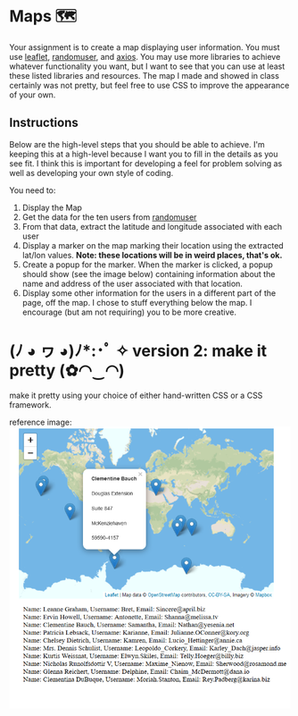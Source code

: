 # Maps 🗺️

Your assignment is to create a map displaying user information. You must use [leaflet](https://leafletjs.com/), [randomuser](https://randomuser.me/), and [axios](https://github.com/axios/axios). You may use more libraries to achieve whatever functionality you want, but I want to see that you can use at least these listed libraries and resources. The map I made and showed in class certainly was not pretty, but feel free to use CSS to improve the appearance of your own.

## Instructions

Below are the high-level steps that you should be able to achieve. I'm keeping this at a high-level because I want you to fill in the details as you see fit. I think this is important for developing a feel for problem solving as well as developing your own style of coding.

You need to:

1. Display the Map
2. Get the data for the ten users from [randomuser](https://randomuser.me/)
3. From that data, extract the latitude and longitude associated with each user
4. Display a marker on the map marking their location using the extracted lat/lon values. **Note: these locations will be in weird places, that's ok.**
5. Create a popup for the marker. When the marker is clicked, a popup should show (see the image below) containing information about the name and address of the user associated with that location.
6. Display some other information for the users in a different part of the page, off the map. I chose to stuff everything below the map. I encourage (but am not requiring) you to be more creative.

# (ﾉ ◕ ヮ ◕)ﾉ\*:･ﾟ ✧ version 2: make it pretty (✿◠‿◠)

make it pretty using your choice of either hand-written CSS or a CSS framework.

reference image:
![alt text](./example.png 'Logo Title Text 1')
